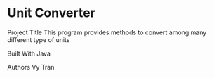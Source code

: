 # Unit Converter

Project Title
This program provides methods to convert among many different type of units

Built With
Java

Authors
Vy Tran 
